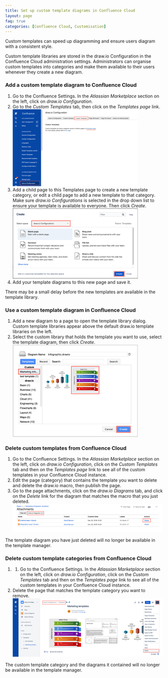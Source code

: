 ```yaml
---
title: Set up custom template diagrams in Confluence Cloud
layout: page
faq: true
categories: [Confluence Cloud, Customisation]
---
```


Custom templates can speed up diagramming and ensure users diagram with a consistent style.

Custom template libraries are stored in the draw.io Configuration in the Confluence Cloud administration settings. Administrators can organise custom templates into categories and make them available to their users whenever they create a new diagram.

### Add a custom template diagram to Confluence Cloud

1. Go to the Confluence Settings. In the _Atlassian Marketplace_ section on the left, click on _draw.io Configuration_.
2. Go to the _Custom Templates_ tab, then click on the _Templates page_ link.
<br /><img src="/assets/img/blog/open-custom-templates-confluence-cloud-admin.png" style="width=100%;max-width:400px;height:auto;" alt="Go to the Templates page via the draw.io Configuration in Confluence Cloud">
3. Add a child page to this Templates page to create a new template category, or edit a child page to add a new template to that category. Make sure _draw.io Configurations_ is selected in the drop down list to ensure your template is available to everyone. Then click _Create_.
<br /><img src="/assets/img/blog/add-custom-template-library-confluence-cloud.png" style="width=100%;max-width:400px;height:auto;" alt="Add a new category to store custom template diagrams in Confluence Cloud">
4. Add your template diagrams to this new page and save it.

There may be a small delay before the new templates are available in the template library.

### Use a custom template diagram in Confluence Cloud

1. Add a new diagram to a page to open the template library dialog. Custom template libraries appear above the default draw.io template libraries on the left.
2. Select the custom library that holds the template you want to use, select the template diagram, then click _Create_.
<br /><img src="/assets/img/blog/new-diagram-custom-template-confluence-cloud.png" style="width=100%;max-width:400px;height:auto;" alt="Create a new diagram from a custom template in draw.io for Confluence Cloud">

### Delete custom templates from Confluence Cloud

1. Go to the Confluence Settings. In the _Atlassian Marketplace_ section on the left, click on _draw.io Configuration_, click on the _Custom Templates_ tab and then on the _Templates page_ link to see all of the custom templates in your Confluence Cloud instance.
2. Edit the page (category) that contains the template you want to delete and delete the draw.io macro, then publish the page.
3. Go to the page attachments, click on the _draw.io Diagrams_ tab, and click on the _Delete_ link for the diagram that matches the macro that you just deleted.
<br /><img src="/assets/img/blog/delete-custom-template-attachment-confluence-cloud.png" style="max-width:100%;height:auto;" alt="Delete the template diagram from the list of draw.io diagrams attached to that page">

The template diagram you have just deleted will no longer be available in the template manager.

### Delete custom template categories from Confluence Cloud

1. 1. Go to the Confluence Settings. In the _Atlassian Marketplace_ section on the left, click on _draw.io Configuration_, click on the _Custom Templates_ tab and then on the _Templates page_ link to see all of the custom templates in your Confluence Cloud instance.
2. Delete the page that matches the template category you want to remove.
<br /><img src="/assets/img/blog/delete-custom-template-category-confluence-cloud.png" style="max-width:100%;height:auto;" alt="Delete a category and its custom template diagrams in Confluence Cloud">

The custom template category and the diagrams it contained will no longer be available in the template manager.
